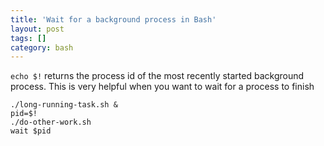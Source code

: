 ```yaml
---
title: 'Wait for a background process in Bash'
layout: post
tags: []
category: bash
---
```

`echo $!` returns the process id of the most recently started background process. This is very helpful when you want to wait for a process to finish
```
./long-running-task.sh &
pid=$!
./do-other-work.sh
wait $pid
```
